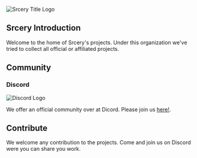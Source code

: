 ![Srcery Title Logo](https://raw.githubusercontent.com/srcery-colors/srcery-assets/master/title.png)

## Srcery Introduction

Welcome to the home of Srcery's projects.  Under this organization we've
tried to collect all official or affiliated projects.

## Community

### Discord


![Discord
Logo](https://camo.githubusercontent.com/79fcdc7c43f1a1d7c175827976ffee8177814a016fb1b9578ff70f1aef759578/68747470733a2f2f6564656e742e6769746875622e696f2f537570657254696e7949636f6e732f696d616765732f7376672f646973636f72642e737667)

We offer an official community over at Dicord.  Please join us
[here!](https://discord.gg/G6vBMmZ).

## Contribute

We welcome any contribution to the projects.  Come and join us on
Discord were you can share you work.
